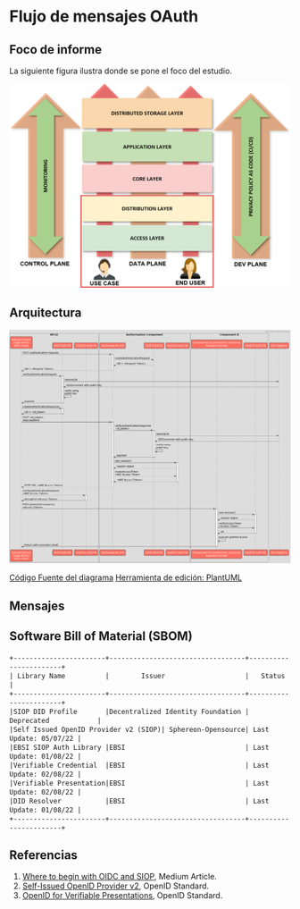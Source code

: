# Flujo de mensajes OAuth

## Foco de informe

La siguiente figura ilustra donde se pone el foco del estudio.

   ![alt text](./img/focus.png "Focus")

## Arquitectura

   ![alt text](./img/did-oidc_siop_v2.png "Focus")

   [Código Fuente del diagrama](./img/DID-OIDC_SIOP_sequence_diagram.txt)
   [Herramienta de edición: PlantUML](https://plantuml.com/)

## Mensajes

## Software Bill of Material (SBOM)

```console
+-----------------------+----------------------------------+-----------------------+
| Library Name          |        Issuer                    |   Status              |
+-----------------------+----------------------------------+-----------------------+
|SIOP DID Profile       |Decentralized Identity Foundation | Deprecated            |
|Self Issued OpenID Provider v2 (SIOP)| Sphereon-Opensource| Last Update: 05/07/22 |
|EBSI SIOP Auth Library |EBSI                              | Last Update: 01/08/22 |
|Verifiable Credential  |EBSI                              | Last Update: 02/08/22 |
|Verifiable Presentation|EBSI                              | Last Update: 02/08/22 |
|DID Resolver           |EBSI                              | Last Update: 01/08/22 |
+-----------------------+----------------------------------+-----------------------+
```

## Referencias

1. [Where to begin with OIDC and SIOP](https://medium.com/decentralized-identity/where-to-begin-with-oidc-and-siop-7dd186c89796), Medium Article.
2. [Self-Issued OpenID Provider v2](https://openid.net/specs/openid-connect-self-issued-v2-1_0.html), OpenID Standard.
3. [OpenID for Verifiable Presentations](https://openid.net/specs/openid-4-verifiable-presentations-1_0.html), OpenID Standard.
